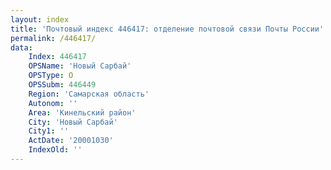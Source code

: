 ```yaml
---
layout: index
title: 'Почтовый индекс 446417: отделение почтовой связи Почты России'
permalink: /446417/
data:
    Index: 446417
    OPSName: 'Новый Сарбай'
    OPSType: О
    OPSSubm: 446449
    Region: 'Самарская область'
    Autonom: ''
    Area: 'Кинельский район'
    City: 'Новый Сарбай'
    City1: ''
    ActDate: '20001030'
    IndexOld: ''
---
```

